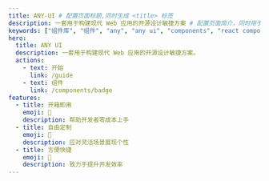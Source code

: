 ```yaml
---
title: ANY-UI # 配置页面标题,同时生成 <title> 标签
description: 一套用于构建现代 Web 应用的开源设计敏捷方案 # 配置页面简介，同时用于生成 <meta> 标签
keywords: ["组件库", "组件", "any", "any ui", "components", "react components"] # 配置页面关键词，同时用于生成 <meta> 标签
hero:
  title: ANY UI
  description: 一套用于构建现代 Web 应用的开源设计敏捷方案。
  actions:
    - text: 开始
      link: /guide
    - text: 组件
      link: /components/badge
features:
  - title: 开箱即用
    emoji: 💎
    description: 帮助开发者零成本上手
  - title: 自由定制
    emoji: 🌈
    description: 应对灵活场景展现个性
  - title: 方便快捷
    emoji: 🚀
    description: 致力于提升开发效率
---
```


<!-- any-ui -->
